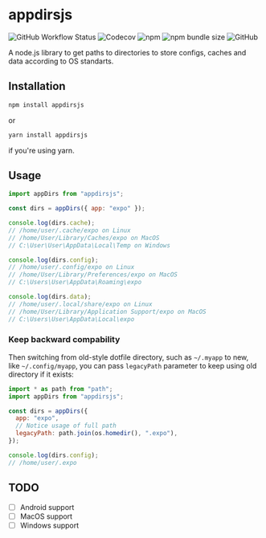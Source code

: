 # appdirsjs

![GitHub Workflow Status](https://img.shields.io/github/workflow/status/codingjerk/appdirsjs/ci)
![Codecov](https://img.shields.io/codecov/c/gh/codingjerk/appdirsjs)
![npm](https://img.shields.io/npm/v/appdirsjs)
![npm bundle size](https://img.shields.io/bundlephobia/min/appdirsjs)
![GitHub](https://img.shields.io/github/license/codingjerk/appdirsjs)

A node.js library to get paths to directories to store configs, caches and data according to OS standarts.

## Installation

```sh
npm install appdirsjs
```

or

```sh
yarn install appdirsjs
```

if you're using yarn.

## Usage

```javascript
import appDirs from "appdirsjs";

const dirs = appDirs({ app: "expo" });

console.log(dirs.cache);
// /home/user/.cache/expo on Linux
// /home/User/Library/Caches/expo on MacOS
// C:\User\User\AppData\Local\Temp on Windows

console.log(dirs.config);
// /home/user/.config/expo on Linux
// /home/User/Library/Preferences/expo on MacOS
// C:\Users\User\AppData\Roaming\expo

console.log(dirs.data);
// /home/user/.local/share/expo on Linux
// /home/User/Library/Application Support/expo on MacOS
// C:\Users\User\AppData\Local\expo
```

### Keep backward compability

Then switching from old-style dotfile directory,
such as `~/.myapp` to new, like `~/.config/myapp`,
you can pass `legacyPath` parameter
to keep using old directory if it exists:

```javascript
import * as path from "path";
import appDirs from "appdirsjs";

const dirs = appDirs({
  app: "expo",
  // Notice usage of full path
  legacyPath: path.join(os.homedir(), ".expo"),
});

console.log(dirs.config);
// /home/user/.expo
```

## TODO

- [ ] Android support
- [ ] MacOS support
- [ ] Windows support
